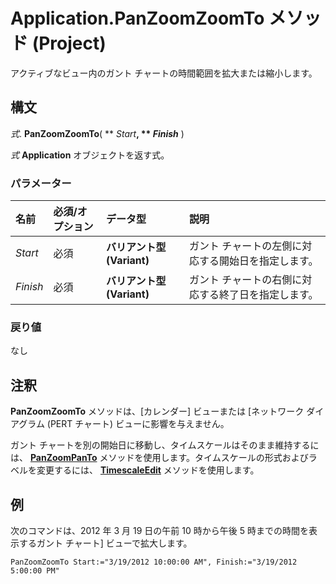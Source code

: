 
# Application.PanZoomZoomTo メソッド (Project)

アクティブなビュー内のガント チャートの時間範囲を拡大または縮小します。


## 構文

 _式_. **PanZoomZoomTo**( ** _Start_**, ** _Finish_** )

 _式_ **Application** オブジェクトを返す式。


### パラメーター



|**名前**|**必須/オプション**|**データ型**|**説明**|
|:-----|:-----|:-----|:-----|
| _Start_|必須|**バリアント型 (Variant)**|ガント チャートの左側に対応する開始日を指定します。|
| _Finish_|必須|**バリアント型 (Variant)**|ガント チャートの右側に対応する終了日を指定します。|

### 戻り値

なし


## 注釈

 **PanZoomZoomTo** メソッドは、[カレンダー] ビューまたは [ネットワーク ダイアグラム (PERT チャート) ビューに影響を与えません。

ガント チャートを別の開始日に移動し、タイムスケールはそのまま維持するには、 **[PanZoomPanTo](7bdca9f2-d006-6cab-872b-01cf54f6e8ce.md)** メソッドを使用します。タイムスケールの形式およびラベルを変更するには、 **[TimescaleEdit](7f1ee80d-8de3-ebde-9961-105a31c62653.md)** メソッドを使用します。


## 例

次のコマンドは、2012 年 3 月 19 日の午前 10 時から午後 5 時までの時間を表示するガント チャート] ビューで拡大します。


```
PanZoomZoomTo Start:="3/19/2012 10:00:00 AM", Finish:="3/19/2012 5:00:00 PM"
```


